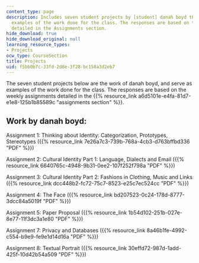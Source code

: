 ```yaml
---
content_type: page
description: Includes seven student projects by [student] danah boyd that serve as
  examples of the work done for the class. The responses are based on the weekly assignments
  detailed in the Assignments section.
hide_download: true
hide_download_original: null
learning_resource_types:
- Projects
ocw_type: CourseSection
title: Projects
uid: f5bb0b7c-33fd-2d8e-3f28-bc158a3d2eb7
---
```


The seven student projects below are the work of danah boyd, and serve as examples of the work done for the class. The responses are based on the weekly assignments detailed in the {{% resource_link a6d5101e-e4fa-81d7-e1e8-125b1b85589c "assignments section" %}}.

Work by danah boyd:
-------------------

Assignment 1: Thinking about Identity: Categorization, Prototypes, Stereotypes ({{% resource_link 7e26a7c3-739b-768a-4cb3-d763bffbd336 "PDF" %}})

Assignment 2: Cultural Identity Part 1: Language, Dialects and Email ({{% resource_link 6640765c-4948-9b31-0ee2-107f252f798a "PDF" %}})

Assignment 3: Cultural Identity Part 2: Fashions in Clothing, Music and Links ({{% resource_link dcc448b2-fc72-75c7-8523-e25c7ec524cc "PDF" %}})

Assignment 4: The Face ({{% resource_link bd207523-0c24-178d-8777-3dcc84a5019f "PDF" %}})

Assignment 5: Paper Proposal ({{% resource_link 1b54d102-251b-027e-8e77-11f3dc3a1e80 "PDF" %}})

Assignment 7: Privacy and Databases ({{% resource_link 8a46b1fe-4992-c554-b9e9-fe9e1d14d16a "PDF" %}})

Assignment 8: Textual Portrait ({{% resource_link 30effd72-987d-1add-425f-10d42b54a509 "PDF" %}})